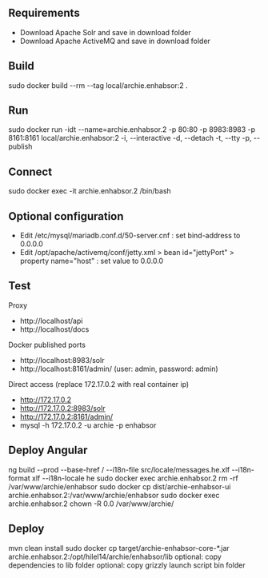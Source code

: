 ## Requirements
* Download Apache Solr and save in download folder
* Download Apache ActiveMQ and save in download folder

## Build
sudo docker build --rm --tag local/archie.enhabsor:2 .

## Run
sudo docker run -idt --name=archie.enhabsor.2 -p 80:80 -p 8983:8983 -p 8161:8161 local/archie.enhabsor:2
-i, --interactive 
-d, --detach 
-t, --tty 
-p, --publish

## Connect
sudo docker exec -it archie.enhabsor.2 /bin/bash

## Optional configuration
* Edit /etc/mysql/mariadb.conf.d/50-server.cnf : set bind-address to 0.0.0.0
* Edit /opt/apache/activemq/conf/jetty.xml > bean id="jettyPort" >  property name="host" : set value to 0.0.0.0

## Test

Proxy
* http://localhost/api
* http://localhost/docs

Docker published ports
* http://localhost:8983/solr
* http://localhost:8161/admin/ (user: admin, password: admin)

Direct access (replace 172.17.0.2 with real container ip)
* http://172.17.0.2
* http://172.17.0.2:8983/solr
* http://172.17.0.2:8161/admin/
* mysql -h 172.17.0.2 -u archie -p enhabsor

## Deploy Angular
ng build --prod --base-href / --i18n-file src/locale/messages.he.xlf --i18n-format xlf --i18n-locale he
sudo docker exec archie.enhabsor.2 rm -rf /var/www/archie/enhabsor
sudo docker cp dist/archie-enhabsor-ui archie.enhabsor.2:/var/www/archie/enhabsor
sudo docker exec archie.enhabsor.2 chown -R 0.0 /var/www/archie/

## Deploy
mvn clean install
sudo docker cp target/archie-enhabsor-core-*.jar archie.enhabsor.2:/opt/hilel14/archie/enhabsor/lib
optional: copy dependencies to lib folder
optional: copy grizzly launch script bin folder